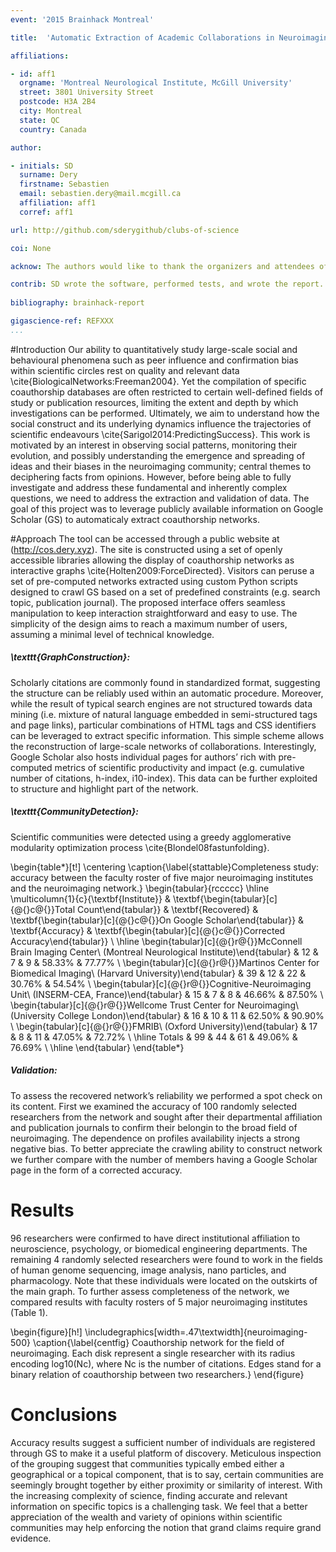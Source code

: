 ```yaml
---
event: '2015 Brainhack Montreal'

title:  'Automatic Extraction of Academic Collaborations in Neuroimaging'

affiliations: 

- id: aff1
  orgname: 'Montreal Neurological Institute, McGill University'
  street: 3801 University Street
  postcode: H3A 2B4
  city: Montreal
  state: QC
  country: Canada

author:

- initials: SD
  surname: Dery
  firstname: Sebastien
  email: sebastien.dery@mail.mcgill.ca
  affiliation: aff1
  corref: aff1

url: http://github.com/sderygithub/clubs-of-science

coi: None

acknow: The authors would like to thank the organizers and attendees of Brainhack Montreal.

contrib: SD wrote the software, performed tests, and wrote the report.
  
bibliography: brainhack-report

gigascience-ref: REFXXX
...
```


#Introduction
Our ability to quantitatively study large-scale social and behavioural phenomena such as peer influence and confirmation bias within scientific circles rest on quality and relevant data \cite{BiologicalNetworks:Freeman2004}. Yet the compilation of specific coauthorship databases are often restricted to certain well-defined fields of study or publication resources, limiting the extent and depth by which investigations can be performed. Ultimately, we aim to understand how the social construct and its underlying dynamics influence the trajectories of scientific endeavours \cite{Sarigol2014:PredictingSuccess}. This work is motivated by an interest in observing social patterns, monitoring their evolution, and possibly understanding the emergence and spreading of ideas and their biases in the neuroimaging community; central themes to deciphering facts from opinions. However, before being able to fully investigate and address these fundamental and inherently complex questions, we need to address the extraction and validation of data. The goal of this project was to leverage publicly available information on Google Scholar (GS) to  automaticaly extract coauthorship networks. 

#Approach
The tool can be accessed through a public website at (http://cos.dery.xyz). The site is constructed using a set of openly accessible libraries allowing the display of coauthorship networks as interactive graphs \cite{Holten2009:ForceDirected}. Visitors can peruse a set of pre-computed networks extracted using custom Python scripts designed to crawl GS based on a set of predefined constraints (e.g. search topic, publication journal). The proposed interface offers seamless manipulation to keep interaction straightforward and easy to use. The simplicity of the design aims to reach a maximum number of users, assuming a minimal level of technical knowledge. 

##### \texttt{GraphConstruction}:
Scholarly citations are commonly found in standardized format, suggesting the structure can be reliably used within an automatic procedure. Moreover, while the result of typical search engines are not structured towards data mining (i.e. mixture of natural language embedded in semi-structured tags and page links), particular combinations of HTML tags and CSS identifiers can be leveraged to extract specific information. This simple scheme allows the reconstruction of large-scale networks of collaborations. Interestingly, Google Scholar also hosts individual pages for authors’ rich with pre-computed metrics of scientific productivity and impact (e.g. cumulative number of citations, h-index, i10-index). This data can be further exploited to structure and highlight part of the network.

##### \texttt{CommunityDetection}:
Scientific communities were detected using a greedy agglomerative modularity optimization process \cite{Blondel08fastunfolding}. 

\begin{table*}[t!]
\centering
\caption{\label{stattable}Completeness study: accuracy between the faculty roster of five major neuroimaging institutes and the neuroimaging network.}
\begin{tabular}{rccccc}
\hline
\multicolumn{1}{c}{\textbf{Institute}} & \textbf{\begin{tabular}[c]{@{}c@{}}Total Count\end{tabular}} & \textbf{Recovered} & \textbf{\begin{tabular}[c]{@{}c@{}}On Google Scholar\end{tabular}} & \textbf{Accuracy} & \textbf{\begin{tabular}[c]{@{}c@{}}Corrected Accuracy\end{tabular}} \\ \hline
\begin{tabular}[c]{@{}r@{}}McConnell Brain Imaging Center\\ (Montreal Neurological Institute)\end{tabular} & 12 & 7 & 9 & 58.33\% & 77.77\% \\
\begin{tabular}[c]{@{}r@{}}Martinos Center for Biomedical Imaging\\ (Harvard University)\end{tabular} & 39 & 12 & 22 & 30.76\% & 54.54\% \\
\begin{tabular}[c]{@{}r@{}}Cognitive-Neuroimaging Unit\\ (INSERM-CEA, France)\end{tabular} & 15 & 7 & 8 & 46.66\% & 87.50\% \\
\begin{tabular}[c]{@{}r@{}}Wellcome Trust Center for Neuroimaging\\ (University College London)\end{tabular} & 16 & 10 & 11 & 62.50\% & 90.90\% \\
\begin{tabular}[c]{@{}r@{}}FMRIB\\ (Oxford University)\end{tabular} & 17 & 8 & 11 & 47.05\% & 72.72\% \\ \hline
Totals & 99 & 44 & 61 & 49.06\% & 76.69\% \\ \hline
\end{tabular}
\end{table*}

##### Validation:
To assess the recovered network’s reliability we performed a spot check on its content. First we examined the accuracy of 100 randomly selected researchers from the network and sought after their departmental affiliation and publication journals to confirm their belongin to the broad field of neuroimaging. The dependence on profiles availability injects a strong negative bias. To better appreciate the crawling ability to construct network we further compare with the number of members having a Google Scholar page in the form of a corrected accuracy.

# Results
96 researchers were confirmed to have direct institutional affiliation to neuroscience, psychology, or biomedical engineering departments. The remaining 4 randomly selected researchers were found to work in the fields of human genome sequencing, image analysis, nano particles, and pharmacology. Note that these individuals were located on the outskirts of the main graph. To further assess completeness of the network, we compared results with faculty rosters of 5 major neuroimaging institutes (Table 1).


\begin{figure}[h!]
  \includegraphics[width=.47\textwidth]{neuroimaging-500}
  \caption{\label{centfig}
  Coauthorship network for the field of neuroimaging. Each disk represent a single researcher with its radius encoding log10(Nc), where Nc is the number of citations. Edges stand for a binary relation of coauthorship between two researchers.}
\end{figure} 


# Conclusions
Accuracy results suggest a sufficient number of individuals are registered through GS to make it a useful platform of discovery. Meticulous inspection of the grouping suggest that communities typically embed either a geographical or a topical component, that is to say, certain communities are seemingly brought together by either proximity or similarity of interest. With the increasing complexity of science, finding accurate and relevant information on specific topics is a challenging task.  We feel that a better appreciation of the wealth and variety of opinions within scientific communities may help enforcing the notion that grand claims require grand evidence.

